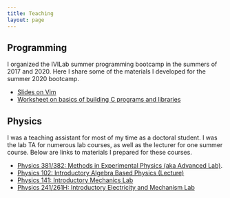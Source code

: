 ```yaml
---
title: Teaching
layout: page
---
```


## Programming

I organized the IVILab summer programming bootcamp in the summers of 2017 and
2020. Here I share some of the materials I developed for the summer 2020
bootcamp.

* [Slides on Vim](/assets/vim.pdf)
* [Worksheet on basics of building C programs and libraries](/assets/ivilab_bootcamp_2020/c5_worksheet.pdf)

## Physics

I was a teaching assistant for most of my time as a doctoral student. I was the
lab TA for numerous lab courses, as well as the lecturer for one summer course.
Below are links to materials I prepared for these courses.

* [Physics 381/382: Methods in Experimental Physics (aka Advanced Lab)](/teaching/phys381/).
* [Physics 102: Introductory Algebra Based Physics (Lecture)](/teaching/phys102/)
* [Physics 141: Introductory Mechanics Lab](/teaching/phys141/)
* [Physics 241/261H: Introductory Electricity and Mechanism Lab](/teaching/phys241/)
